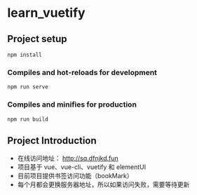 # learn_vuetify

## Project setup

```
npm install
```

### Compiles and hot-reloads for development

```
npm run serve
```

### Compiles and minifies for production

```
npm run build
```

## Project Introduction

- 在线访问地址： http://sq.dfnjkd.fun
- 项目基于 vue、vue-cli、vuetify 和 elementUI
- 目前项目提供书签访问功能（bookMark）
- 每个月都会更换服务器地址，所以如果访问失败，需要等待更新
